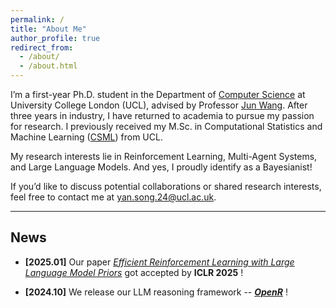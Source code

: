 ```yaml
---
permalink: /
title: "About Me"
author_profile: true
redirect_from: 
  - /about/
  - /about.html
---
```


I’m a first-year Ph.D. student in the Department of [Computer Science](https://www.ucl.ac.uk/computer-science/ucl-computer-science) at University College London (UCL), advised by Professor [Jun Wang](http://www0.cs.ucl.ac.uk/staff/jun.wang/). After three years in industry, I have returned to academia to pursue my passion for research. I previously received my M.Sc. in Computational Statistics and Machine Learning ([CSML]((https://www.ucl.ac.uk/prospective-students/graduate/taught-degrees/computational-statistics-and-machine-learning-msc))) from UCL.

My research interests lie in Reinforcement Learning, Multi-Agent Systems, and Large Language Models. And yes, I proudly identify as a Bayesianist!

If you’d like to discuss potential collaborations or shared research interests, feel free to contact me at yan.song.24@ucl.ac.uk.

---

## News

- **[2025.01]** Our paper [*Efficient Reinforcement Learning with Large Language Model Priors*](https://arxiv.org/pdf/2410.07927) got accepted by **ICLR 2025** !

- **[2024.10]** We release our LLM reasoning framework -- [***OpenR***](https://github.com/openreasoner/openr) !
